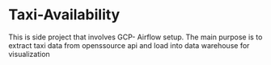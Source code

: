 # Taxi-Availability
This is side project that involves GCP- Airflow setup. The main purpose is to extract taxi data from openssource api and load into data warehouse for visualization
